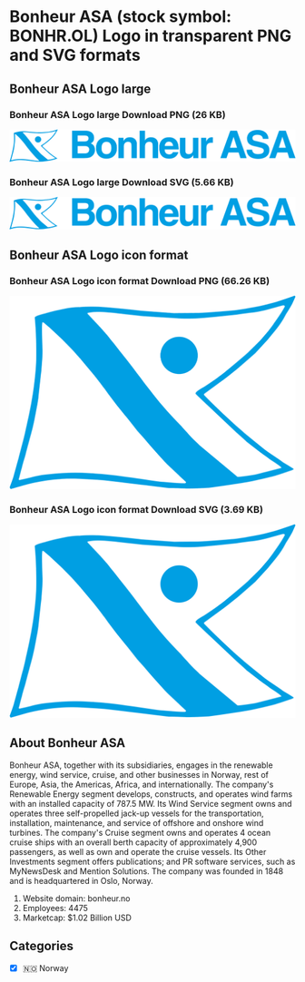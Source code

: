 # Bonheur ASA (stock symbol: BONHR.OL) Logo in transparent PNG and SVG formats

## Bonheur ASA Logo large

### Bonheur ASA Logo large Download PNG (26 KB)

![Bonheur ASA Logo large Download PNG (26 KB)](/img/orig/BONHR.OL_BIG-61bd5826.png)

### Bonheur ASA Logo large Download SVG (5.66 KB)

![Bonheur ASA Logo large Download SVG (5.66 KB)](/img/orig/BONHR.OL_BIG-9c134c99.svg)

## Bonheur ASA Logo icon format

### Bonheur ASA Logo icon format Download PNG (66.26 KB)

![Bonheur ASA Logo icon format Download PNG (66.26 KB)](/img/orig/BONHR.OL-e1f2d620.png)

### Bonheur ASA Logo icon format Download SVG (3.69 KB)

![Bonheur ASA Logo icon format Download SVG (3.69 KB)](/img/orig/BONHR.OL-b9ea863a.svg)

## About Bonheur ASA

Bonheur ASA, together with its subsidiaries, engages in the renewable energy, wind service, cruise, and other businesses in Norway, rest of Europe, Asia, the Americas, Africa, and internationally. The company's Renewable Energy segment develops, constructs, and operates wind farms with an installed capacity of 787.5 MW. Its Wind Service segment owns and operates three self-propelled jack-up vessels for the transportation, installation, maintenance, and service of offshore and onshore wind turbines. The company's Cruise segment owns and operates 4 ocean cruise ships with an overall berth capacity of approximately 4,900 passengers, as well as own and operate the cruise vessels. Its Other Investments segment offers publications; and PR software services, such as MyNewsDesk and Mention Solutions. The company was founded in 1848 and is headquartered in Oslo, Norway.

1. Website domain: bonheur.no
2. Employees: 4475
3. Marketcap: $1.02 Billion USD


## Categories
- [x] 🇳🇴 Norway

